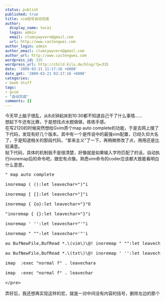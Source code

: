 ```yaml
---
status: publish
published: true
title: vim括号自动完成
author:
  display_name: twcai
  login: admin
  email: clumsywyvern@gmail.com
  url: http://www.caitengwei.com
author_login: admin
author_email: clumsywyvern@gmail.com
author_url: http://www.caitengwei.com
wordpress_id: 335
wordpress_url: http://child.kilu.de/blog/?p=335
date: '2009-03-21 11:17:16 +0800'
date_gmt: '2009-03-21 03:17:16 +0800'
categories:
- Geek Stuff
tags:
- gvim
- "自动完成"
comments: []
---
```

<p>今天早上脑子很乱，从8点钟起床到10:30都不知道自己干了什么事情&hellip;&hellip;<br />
想起下午还有比赛，于是想找点水题做做，练练手感。<br />
在写2120的时候突然想给Gvim弄个map auto complete的功能，于是去网上搜了下代码，发现有好几个版本。其中有一个是传说中的最强vim配置，已经久仰大名了，于是知道相关的那段代码，&ldquo;拿来主义&rdquo;了一下，再稍微修改了点，用用还是比较满意。<br />
贴下代码，具体的机制我不是很清楚，好像就是如果输入字符匹配了的话，自动执行inoremap后的命令吧，跟宏有点像。熟悉vim命令的coder应该都大致能看明白什么意思。</p>
<pre>
" map auto complete<br />
inoremap ( ()<esc>:let leavechar=")"<cr>i<br />
inoremap [ []<esc>:let leavechar="]"<cr>i<br />
inoremap { {<esc>o}<esc>:let leavechar="}"<cr>O<br />
"inoremap { {}<esc>:let leavechar="}"<cr>i<br />
inoremap ' ''<esc>:let leavechar="'"<cr>i<br />
inoremap " ""<esc>:let leavechar='"'<cr>i<br />
au BufNewFile,BufRead *.\(vim\)\@! inoremap " ""<esc>:let leavechar='"'<cr>i<br />
au BufNewFile,BufRead *.\(txt\)\@! inoremap ' ''<esc>:let leavechar="'"<cr>i<br />
imap <m-l> <esc>:exec "normal f" . leavechar<cr>a<br />
imap <d-l> <esc>:exec "normal f" . leavechar<cr><br />
<&#47;pre><br />
弄好后，我还想再实现这样的宏，就是一对中间没有内容的括号，删除左边的那个括号时，自动删除右边那个，不过我还没找到可以参考的代码。就先这样用着吧，有空上社区问问。</p>
